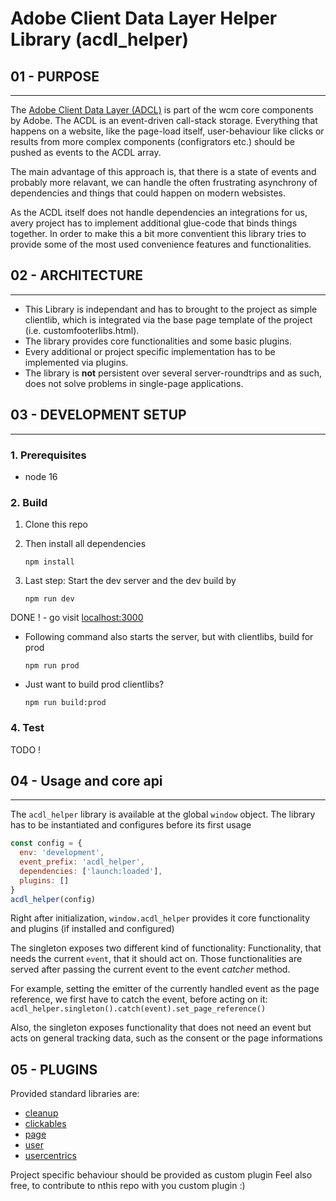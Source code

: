 # Adobe Client Data Layer Helper Library (acdl_helper)
 
## 01 - PURPOSE
___
The [Adobe Client Data Layer (ADCL)](https://github.com/adobe/adobe-client-data-layer) is part of the wcm core components by Adobe.
The ACDL is an event-driven call-stack storage. Everything that happens on a website, like the page-load itself, user-behaviour like clicks or results from more complex components (configrators etc.) should be pushed as events to the ACDL array.


The main advantage of this approach is, that there is a state of events and probably more relavant, we can handle the often frustrating asynchrony of dependencies and things that could happen on modern websistes.


As the ACDL itself does not handle dependencies an integrations for us, avery project has to implement additional glue-code that binds things together. In order to make this a bit more conventient this library tries to provide some of the most used convenience features and functionalities.


## 02 - ARCHITECTURE
___
- This Library is independant and has to brought to the project as simple clientlib, which is integrated via the base page template of the project (i.e. customfooterlibs.html).
- The library provides core functionalities and some basic plugins.
- Every additional or project specific implementation has to be implemented via plugins.
- The library is **not** persistent over several server-roundtrips and as such, does not solve problems in single-page applications.


## 03 - DEVELOPMENT SETUP
___
### 1. Prerequisites
- node 16

### 2. Build
1. Clone this repo

2. Then install all dependencies
    ```
    npm install
    ```

3. Last step: Start the dev server and the dev build by
    ```
    npm run dev
    ```
DONE ! - go visit [localhost:3000](http://localhost:3000)

- Following command also starts the server, but with clientlibs, build for prod
  ```
  npm run prod
  ```

- Just want to build prod clientlibs?
  ```
  npm run build:prod
  ```

### 4. Test 
TODO !

## 04 - Usage and core api
---
The `acdl_helper` library is available at the global ```window``` object. 
The library has to be instantiated and configures before its first usage
```javascript
const config = {
  env: 'development',
  event_prefix: 'acdl_helper',
  dependencies: ['launch:loaded'],
  plugins: []
}
acdl_helper(config)
```

Right after initialization, `window.acdl_helper` provides it core functionality and plugins (if installed and configured) 

The singleton exposes two different kind of functionality: Functionality, that needs the current ```event```, that it should act on. Those functionalities are served after passing the current event to the event *catcher* method. 

For example, setting the emitter of the currently handled event as the page reference, we first have to catch the event, before acting on it:
```acdl_helper.singleton().catch(event).set_page_reference()```

Also, the singleton exposes functionality that does not need an event but acts on general tracking data, such as the consent or the page informations

## 05 - PLUGINS

Provided standard libraries are: 

- [cleanup](/src/plugins/cleanup/README.md)
- [clickables](/src/plugins/clickables/README.md)
- [page](/src/plugins/page/README.md)
- [user](/src/plugins/user/README.md)
- [usercentrics](/src/plugins/usercentrics/README.md)

Project specific behaviour should be provided as custom plugin
Feel also free, to contribute to nthis repo with you custom plugin :)

